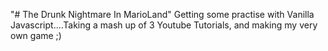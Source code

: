 "# The Drunk Nightmare In MarioLand" 
Getting some practise with Vanilla Javascript....Taking a mash up of 3 Youtube Tutorials, and 
making my very own game ;)
